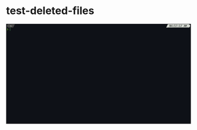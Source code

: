 # test-deleted-files

[![Alternate Text](https://github.com/pa/test-deleted-files/blob/main/dotman-demo.gif)](https://github.com/pa/test-deleted-files/blob/main/dotman-demo.gif "Link Title")
